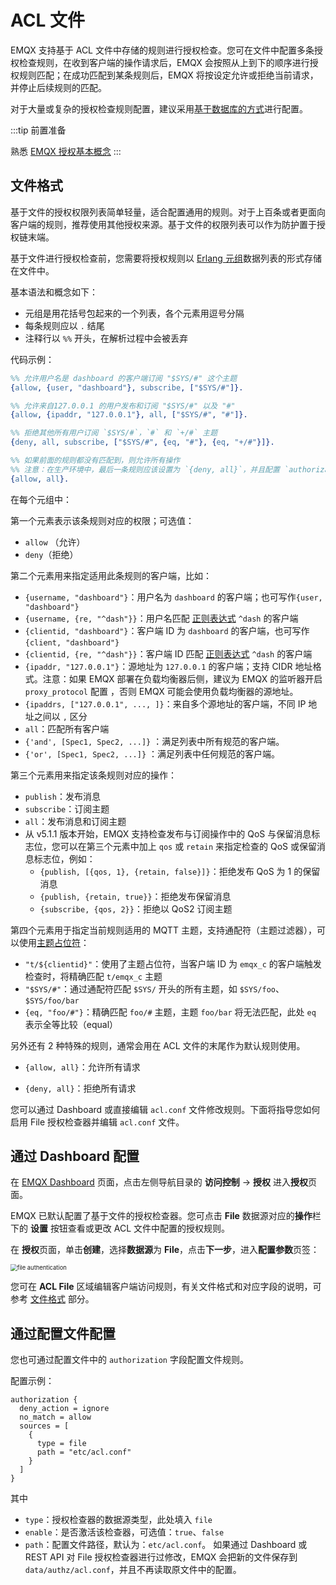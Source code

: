# ACL 文件

EMQX 支持基于 ACL 文件中存储的规则进行授权检查。您可在文件中配置多条授权检查规则，在收到客户端的操作请求后，EMQX 会按照从上到下的顺序进行授权规则匹配；在成功匹配到某条规则后，EMQX 将按设定允许或拒绝当前请求，并停止后续规则的匹配。

对于大量或复杂的授权检查规则配置，建议采用[基于数据库的方式](./mnesia.md)进行配置。

:::tip 前置准备

熟悉 [EMQX 授权基本概念](./authz.md)
:::

## 文件格式
基于文件的授权权限列表简单轻量，适合配置通用的规则。对于上百条或者更面向客户端的规则，推荐使用其他授权来源。基于文件的权限列表可以作为防护置于授权链末端。

基于文件进行授权检查前，您需要将授权规则以 [Erlang 元组](https://www.erlang.org/doc/reference_manual/data_types.html#tuple)数据列表的形式存储在文件中。

基本语法和概念如下：

- 元组是用花括号包起来的一个列表，各个元素用逗号分隔
- 每条规则应以 `.` 结尾
- 注释行以 `%%` 开头，在解析过程中会被丢弃

代码示例：

```erlang
%% 允许用户名是 dashboard 的客户端订阅 "$SYS/#" 这个主题
{allow, {user, "dashboard"}, subscribe, ["$SYS/#"]}.

%% 允许来自127.0.0.1 的用户发布和订阅 "$SYS/#" 以及 "#"
{allow, {ipaddr, "127.0.0.1"}, all, ["$SYS/#", "#"]}.

%% 拒绝其他所有用户订阅 `$SYS/#`，`#` 和 `+/#` 主题
{deny, all, subscribe, ["$SYS/#", {eq, "#"}, {eq, "+/#"}]}.

%% 如果前面的规则都没有匹配到，则允许所有操作
%% 注意：在生产环境中，最后一条规则应该设置为 `{deny, all}`，并且配置 `authorization.no_match = deny`
{allow, all}.
```

在每个元组中：

第一个元素表示该条规则对应的权限；可选值：

- `allow` （允许）
- `deny`（拒绝）

第二个元素用来指定适用此条规则的客户端，比如：

- `{username, "dashboard"}`：用户名为 `dashboard` 的客户端；也可写作`{user, "dashboard"}`
- `{username, {re, "^dash"}}`：用户名匹配 [正则表达式](https://www.erlang.org/doc/man/re.html#regexp_syntax) `^dash` 的客户端
- `{clientid, "dashboard"}`：客户端 ID 为 `dashboard` 的客户端，也可写作`{client, "dashboard"}`
- `{clientid, {re, "^dash"}}`：客户端 ID 匹配 [正则表达式](https://www.erlang.org/doc/man/re.html#regexp_syntax) `^dash` 的客户端
- `{ipaddr, "127.0.0.1"}`：源地址为 `127.0.0.1` 的客户端；支持 CIDR 地址格式。注意：如果 EMQX 部署在负载均衡器后侧，建议为 EMQX 的监听器开启 `proxy_protocol` 配置 <!--这里需要一个超链接，告诉用户如何配置-->，否则 EMQX 可能会使用负载均衡器的源地址。
- `{ipaddrs, ["127.0.0.1", ..., ]}`：来自多个源地址的客户端，不同 IP 地址之间以 `,` 区分
- `all`：匹配所有客户端
- `{'and', [Spec1, Spec2, ...]}` ：满足列表中所有规范的客户端。
- `{'or', [Spec1, Spec2, ...]}` ：满足列表中任何规范的客户端。

第三个元素用来指定该条规则对应的操作：

- `publish`：发布消息
- `subscribe`：订阅主题
- `all`：发布消息和订阅主题
- 从 v5.1.1 版本开始，EMQX 支持检查发布与订阅操作中的 QoS 与保留消息标志位，您可以在第三个元素中加上 `qos` 或 `retain` 来指定检查的 QoS 或保留消息标志位，例如：
  - `{publish, [{qos, 1}, {retain, false}]}`：拒绝发布 QoS 为 1 的保留消息
  - `{publish, {retain, true}}`：拒绝发布保留消息
  - `{subscribe, {qos, 2}}`：拒绝以 QoS2 订阅主题


第四个元素用于指定当前规则适用的 MQTT 主题，支持通配符（主题过滤器），可以使用[主题占位符](./authz.md#主题占位符)：

- `"t/${clientid}"`：使用了主题占位符，当客户端 ID 为 `emqx_c` 的客户端触发检查时，将精确匹配 `t/emqx_c` 主题
- `"$SYS/#"`：通过通配符匹配 `$SYS/` 开头的所有主题，如 `$SYS/foo`、 `$SYS/foo/bar`
- `{eq, "foo/#"}`：精确匹配 `foo/#` 主题，主题 `foo/bar` 将无法匹配，此处 `eq` 表示全等比较（equal）

另外还有 2 种特殊的规则，通常会用在 ACL 文件的末尾作为默认规则使用。

- `{allow, all}`：允许所有请求

- `{deny, all}`：拒绝所有请求


您可以通过 Dashboard 或直接编辑 `acl.conf` 文件修改规则。下面将指导您如何启用 File 授权检查器并编辑 `acl.conf` 文件。

## 通过 Dashboard 配置

在 [EMQX Dashboard](http://127.0.0.1:18083/#/authentication) 页面，点击左侧导航目录的 **访问控制** -> **授权** 进入**授权**页面。

EMQX 已默认配置了基于文件的授权检查器。您可点击 **File** 数据源对应的**操作**栏下的 **设置** 按钮查看或更改 ACL 文件中配置的授权规则。

在 **授权**页面，单击**创建**，选择**数据源**为 **File**，点击**下一步**，进入**配置参数**页签：

<img src="./assets/authz-file.png" alt="file authentication" style="zoom:67%;" />

您可在 **ACL File** 区域编辑客户端访问规则，有关文件格式和对应字段的说明，可参考 [文件格式](#文件格式) 部分。

## 通过配置文件配置

<!--TODO 这部分需要在配置样例修改后修改，补充关键参数的解释。-->

您也可通过配置文件中的 `authorization` 字段配置文件规则。

配置示例：

```hcl
authorization {
  deny_action = ignore
  no_match = allow
  sources = [
    {
      type = file
      path = "etc/acl.conf"
    }
  ]
}
```

其中

- `type`：授权检查器的数据源类型，此处填入 `file`
- `enable`：是否激活该检查器，可选值：`true`、`false`
- `path`：配置文件路径，默认为：`etc/acl.conf`。 如果通过 Dashboard 或 REST API 对 File 授权检查器进行过修改，EMQX 会把新的文件保存到 `data/authz/acl.conf`，并且不再读取原文件中的配置。

<!-- 详细参数列表，可参考 [authz-file](../../configuration/configuration-manual.html#authz-file)。-->

